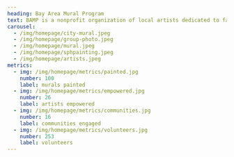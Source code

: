 ```yaml
---
heading: Bay Area Mural Program
text: BAMP is a nonprofit organization of local artists dedicated to facilitating and creating public art.  Our vision is to turn bare, blighted walls into artistic gateways into the community's surrounding environment.
carousel:
  - /img/homepage/city-mural.jpeg
  - /img/homepage/group-photo.jpeg
  - /img/homepage/mural.jpeg
  - /img/homepage/sphpainting.jpeg
  - /img/homepage/artists.jpeg
metrics:
  - img: /img/homepage/metrics/painted.jpg
    number: 100
    label: murals painted
  - img: /img/homepage/metrics/empowered.jpg
    number: 26
    label: artists empowered
  - img: /img/homepage/metrics/communities.jpg
    number: 16
    label: communities engaged
  - img: /img/homepage/metrics/volunteers.jpg
    number: 253
    label: volunteers
---
```

